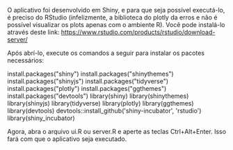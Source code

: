 ﻿O aplicativo foi desenvolvido em Shiny, e para que seja possível executá-lo, é
preciso do RStudio (infelizmente, a biblioteca do plotly da erros e não é possível
visualizar os plots apenas com o ambiente R). Você pode instalá-lo através deste 
link: https://www.rstudio.com/products/rstudio/download-server/

Após abrí-lo, execute os comandos a seguir para instalar os pacotes necessários:

install.packages("shiny")
install.packages("shinythemes")
install.packages("shinyjs")
install.packages("tidyverse")
install.packages("plotly")
install.packages("ggthemes")
install.packages("devtools")
library(shiny)
library(shinythemes)
library(shinyjs)
library(tidyverse)
library(plotly)
library(ggthemes)
library(devtools)
devtools::install_github('shiny-incubator', 'rstudio')
library(shiny_incubator)

Agora, abra o arquivo ui.R ou server.R e aperte as teclas Ctrl+Alt+Enter. Isso fará com que o aplicativo seja executado.